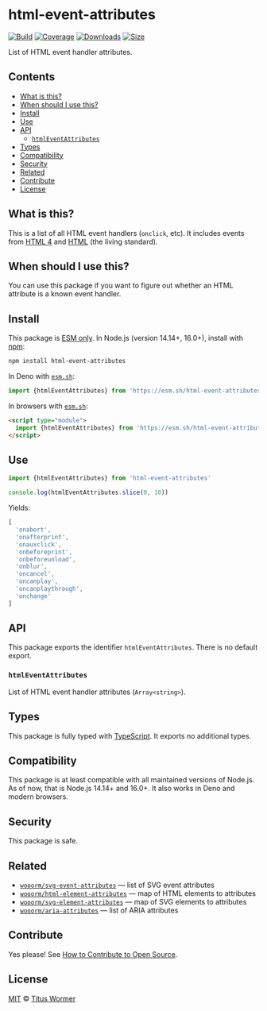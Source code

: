 # html-event-attributes

[![Build][build-badge]][build]
[![Coverage][coverage-badge]][coverage]
[![Downloads][downloads-badge]][downloads]
[![Size][size-badge]][size]

List of HTML event handler attributes.

## Contents

*   [What is this?](#what-is-this)
*   [When should I use this?](#when-should-i-use-this)
*   [Install](#install)
*   [Use](#use)
*   [API](#api)
    *   [`htmlEventAttributes`](#htmleventattributes)
*   [Types](#types)
*   [Compatibility](#compatibility)
*   [Security](#security)
*   [Related](#related)
*   [Contribute](#contribute)
*   [License](#license)

## What is this?

This is a list of all HTML event handlers (`onclick`, etc).
It includes events from [HTML 4][html4] and [HTML][] (the living standard).

## When should I use this?

You can use this package if you want to figure out whether an HTML attribute is
a known event handler.

## Install

This package is [ESM only][esm].
In Node.js (version 14.14+, 16.0+), install with [npm][]:

```sh
npm install html-event-attributes
```

In Deno with [`esm.sh`][esmsh]:

```js
import {htmlEventAttributes} from 'https://esm.sh/html-event-attributes@2'
```

In browsers with [`esm.sh`][esmsh]:

```html
<script type="module">
  import {htmlEventAttributes} from 'https://esm.sh/html-event-attributes@2?bundle'
</script>
```

## Use

```js
import {htmlEventAttributes} from 'html-event-attributes'

console.log(htmlEventAttributes.slice(0, 10))
```

Yields:

```js
[
  'onabort',
  'onafterprint',
  'onauxclick',
  'onbeforeprint',
  'onbeforeunload',
  'onblur',
  'oncancel',
  'oncanplay',
  'oncanplaythrough',
  'onchange'
]
```

## API

This package exports the identifier `htmlEventAttributes`.
There is no default export.

### `htmlEventAttributes`

List of HTML event handler attributes (`Array<string>`).

## Types

This package is fully typed with [TypeScript][].
It exports no additional types.

## Compatibility

This package is at least compatible with all maintained versions of Node.js.
As of now, that is Node.js 14.14+ and 16.0+.
It also works in Deno and modern browsers.

## Security

This package is safe.

## Related

*   [`wooorm/svg-event-attributes`](https://github.com/wooorm/svg-event-attributes)
    — list of SVG event attributes
*   [`wooorm/html-element-attributes`](https://github.com/wooorm/html-element-attributes)
    — map of HTML elements to attributes
*   [`wooorm/svg-element-attributes`](https://github.com/wooorm/svg-element-attributes)
    — map of SVG elements to attributes
*   [`wooorm/aria-attributes`](https://github.com/wooorm/aria-attributes)
    — list of ARIA attributes

## Contribute

Yes please!
See [How to Contribute to Open Source][contribute].

## License

[MIT][license] © [Titus Wormer][author]

<!-- Definition -->

[build-badge]: https://github.com/wooorm/html-event-attributes/workflows/main/badge.svg

[build]: https://github.com/wooorm/html-event-attributes/actions

[coverage-badge]: https://img.shields.io/codecov/c/github/wooorm/html-event-attributes.svg

[coverage]: https://codecov.io/github/wooorm/html-event-attributes

[downloads-badge]: https://img.shields.io/npm/dm/html-event-attributes.svg

[downloads]: https://www.npmjs.com/package/html-event-attributes

[size-badge]: https://img.shields.io/bundlephobia/minzip/html-event-attributes.svg

[size]: https://bundlephobia.com/result?p=html-event-attributes

[npm]: https://docs.npmjs.com/cli/install

[esmsh]: https://esm.sh

[license]: license

[author]: https://wooorm.com

[esm]: https://gist.github.com/sindresorhus/a39789f98801d908bbc7ff3ecc99d99c

[typescript]: https://www.typescriptlang.org

[contribute]: https://opensource.guide/how-to-contribute/

[html4]: https://www.w3.org/TR/html4/index/attributes.html

[html]: https://html.spec.whatwg.org/multipage/indices.html
